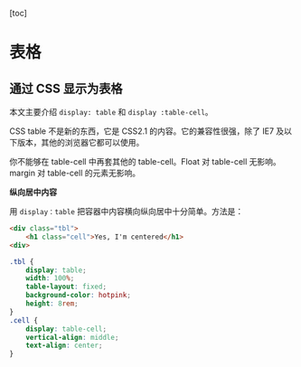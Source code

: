 [toc]

# 表格

## 通过 CSS 显示为表格

本文主要介绍 `display: table` 和 `display :table-cell`。

CSS table 不是新的东西，它是 CSS2.1 的内容。它的兼容性很强，除了 IE7 及以下版本，其他的浏览器它都可以使用。

你不能够在 table-cell 中再套其他的 table-cell。Float 对 table-cell 无影响。margin 对 table-cell 的元素无影响。

**纵向居中内容**

用 `display：table` 把容器中内容横向纵向居中十分简单。方法是：

```html
<div class="tbl">
    <h1 class="cell">Yes, I'm centered</h1>
<div>
```
```css
.tbl {
    display: table;
    width: 100%;
    table-layout: fixed;
    background-color: hotpink;
    height: 8rem;
}
.cell {
    display: table-cell;
    vertical-align: middle;
    text-align: center;
}
```